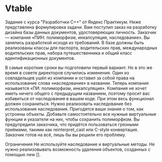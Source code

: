 # Vtable
Задание c курса "Разработчки С++" от Яндекс Практикум. Ниже представлена формулировка задачи.
Вам поступил заказ на разработку дизайна базы данных документов, удостоверяющих личность. Заказчик — компания «ПИН: полиморфизм, инкапсуляция, наследование». Вы занялись разработкой исходя из требований. В базе должны быть реализованы классы для паспорта, водительских прав, международных водительских прав, набора путешественника и общий класс идентификационных документов. 

В самые короткие сроки вы подготовили первый вариант. Но в это же время в совете директоров случились изменения. Один из совладельцев ушёл из компании и оставил за собой права на использование слова «наследование» в названии. Теперь компания называется «ПИ: полиморфизм, инкапсуляция». Компания не хочет иметь ничего общего с предыдущим названием, поэтому просит вас избавиться от наследования в вашем коде. При этом весь функционал должен сохраниться.
Нужно реализовать наследование без использования наследования. Пригодятся ваши знания о том, как устроены объекты. Добавьте самостоятельно все нужные виртуальные функции и указатели на них, чтобы сохранить полиморфизм.
Вы предупредили заказчика, что придётся пользоваться грязными приёмами, такими как reinterpret_cast или С-style конвертация. Заказчик готов на всё, лишь бы вы решили его проблему.

Ограничения
Не используйте наследование и виртуальные методы.
Не нужно реализовывать возможность удаления объектов, созданных с помощью new [].

